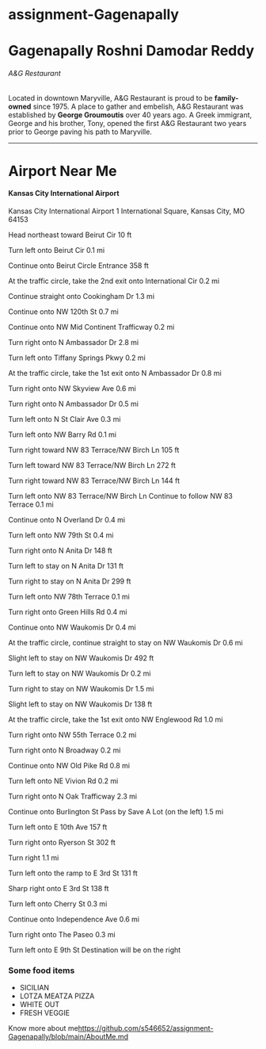 # assignment-Gagenapally
# Gagenapally Roshni Damodar Reddy
###### A&G Restaurant

Located in downtown Maryville, 
A&G Restaurant is proud to be **family-owned** since 1975.
A place to gather and embelish, A&G Restaurant was established by **George Groumoutis** over 40 years ago. A Greek immigrant, George and his brother, Tony, opened the first A&G Restaurant two years prior to George paving his path to Maryville.

--------------------------------------------------------------------------
# Airport Near Me
#### Kansas City International Airport

Kansas City International Airport
1 International Square, Kansas City, MO 64153

Head northeast toward Beirut Cir
10 ft

Turn left onto Beirut Cir
0.1 mi

Continue onto Beirut Circle Entrance
358 ft

At the traffic circle, take the 2nd exit onto International Cir
0.2 mi

Continue straight onto Cookingham Dr
1.3 mi

Continue onto NW 120th St
0.7 mi

Continue onto NW Mid Continent Trafficway
0.2 mi

Turn right onto N Ambassador Dr
2.8 mi

Turn left onto Tiffany Springs Pkwy
0.2 mi

At the traffic circle, take the 1st exit onto N Ambassador Dr
0.8 mi

Turn right onto NW Skyview Ave
0.6 mi

Turn right onto N Ambassador Dr
0.5 mi

Turn left onto N St Clair Ave
0.3 mi

Turn left onto NW Barry Rd
0.1 mi

Turn right toward NW 83 Terrace/NW Birch Ln
105 ft

Turn left toward NW 83 Terrace/NW Birch Ln
272 ft

Turn right toward NW 83 Terrace/NW Birch Ln
144 ft

Turn left onto NW 83 Terrace/NW Birch Ln
 Continue to follow NW 83 Terrace
0.1 mi

Continue onto N Overland Dr
0.4 mi

Turn left onto NW 79th St
0.4 mi

Turn right onto N Anita Dr
148 ft

Turn left to stay on N Anita Dr
131 ft

Turn right to stay on N Anita Dr
299 ft

Turn left onto NW 78th Terrace
0.1 mi

Turn right onto Green Hills Rd
0.4 mi

Continue onto NW Waukomis Dr
0.4 mi

At the traffic circle, continue straight to stay on NW Waukomis Dr
0.6 mi

Slight left to stay on NW Waukomis Dr
492 ft

Turn left to stay on NW Waukomis Dr
0.2 mi

Turn right to stay on NW Waukomis Dr
1.5 mi

Slight left to stay on NW Waukomis Dr
138 ft

At the traffic circle, take the 1st exit onto NW Englewood Rd
1.0 mi

Turn right onto NW 55th Terrace
0.2 mi

Turn right onto N Broadway
0.2 mi

Continue onto NW Old Pike Rd
0.8 mi

Turn left onto NE Vivion Rd
0.2 mi

Turn right onto N Oak Trafficway
2.3 mi

Continue onto Burlington St
 Pass by Save A Lot (on the left)
1.5 mi

Turn left onto E 10th Ave
157 ft

Turn right onto Ryerson St
302 ft

Turn right
1.1 mi

Turn left onto the ramp to E 3rd St
131 ft

Sharp right onto E 3rd St
138 ft

Turn left onto Cherry St
0.3 mi

Continue onto Independence Ave
0.6 mi

Turn right onto The Paseo
0.3 mi

Turn left onto E 9th St
 Destination will be on the right

 ### Some food items
* SICILIAN
* LOTZA MEATZA PIZZA
* WHITE OUT
* FRESH VEGGIE

Know more about me<https://github.com/s546652/assignment-Gagenapally/blob/main/AboutMe.md>


